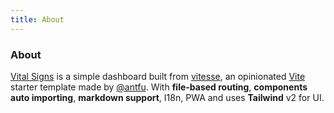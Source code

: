 ```yaml
---
title: About
---
```


<div class="text-center">
  <!-- You can use Vue components inside markdown -->
  <carbon-dicom-overlay class="text-4xl -mb-6 m-auto" />
  <h3>About</h3>
</div>

[Vital Signs](https://github.com/zanuka/vital-signs) is a simple dashboard built from [vitesse](https://github.com/antfu/vitesse), an opinionated [Vite](https://github.com/vitejs/vite) starter template made by [@antfu](https://github.com/antfu). With **file-based routing**, **components auto importing**, **markdown support**, I18n, PWA and uses **Tailwind** v2 for UI.
